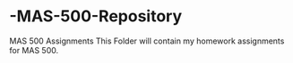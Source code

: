-MAS-500-Repository
===================

MAS 500 Assignments
This Folder will contain my homework assignments for MAS 500. 
